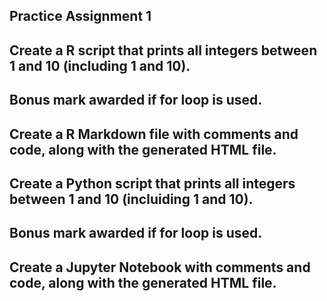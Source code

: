 ## Practice Assignment 1

## Create a R script that prints all integers between 1 and 10 (including 1 and 10).
## Bonus mark awarded if for loop is used.
## Create a R Markdown file with comments and code, along with the generated HTML file.

## Create a Python script that prints all integers between 1 and 10 (incluiding 1 and 10).
## Bonus mark awarded if for loop is used.
## Create a Jupyter Notebook with comments and code, along with the generated HTML file.